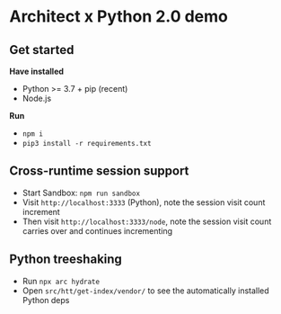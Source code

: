# Architect x Python 2.0 demo

## Get started

**Have installed**

- Python >= 3.7 + pip (recent)
- Node.js

**Run**
- `npm i`
- `pip3 install -r requirements.txt`


## Cross-runtime session support

- Start Sandbox: `npm run sandbox`
- Visit `http://localhost:3333` (Python), note the session visit count increment
- Then visit `http://localhost:3333/node`, note the session visit count carries over and continues incrementing


## Python treeshaking

- Run `npx arc hydrate`
- Open `src/htt/get-index/vendor/` to see the automatically installed Python deps
